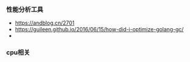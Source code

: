 ### 性能分析工具
* https://andblog.cn/2701
* https://guileen.github.io/2016/06/15/how-did-i-optimize-golang-gc/
* 


### cpu相关
